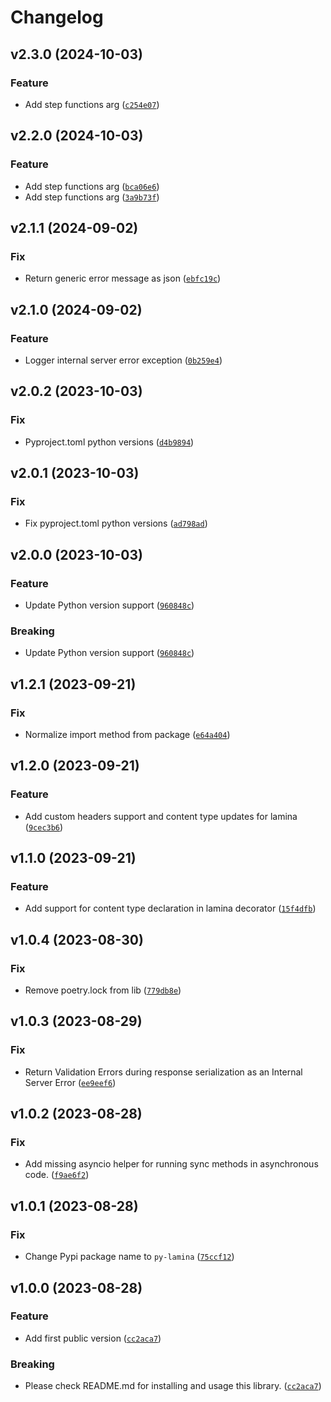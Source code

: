 # Changelog

<!--next-version-placeholder-->

## v2.3.0 (2024-10-03)

### Feature

* Add step functions arg ([`c254e07`](https://github.com/megalus/lamina/commit/c254e0765aa1a26331c388d98cb0d1d39dbcf146))

## v2.2.0 (2024-10-03)

### Feature

* Add step functions arg ([`bca06e6`](https://github.com/megalus/lamina/commit/bca06e6fd5167e845f9b1120e06e074a2eb53ddc))
* Add step functions arg ([`3a9b73f`](https://github.com/megalus/lamina/commit/3a9b73fe4d8568de434f03ea9348d44046dc34b7))

## v2.1.1 (2024-09-02)

### Fix

* Return generic error message as json ([`ebfc19c`](https://github.com/megalus/lamina/commit/ebfc19c03175218783609a0ab58dd974300c61d0))

## v2.1.0 (2024-09-02)

### Feature

* Logger internal server error exception ([`0b259e4`](https://github.com/megalus/lamina/commit/0b259e449da29895444c267f3c3646e90967a5b6))

## v2.0.2 (2023-10-03)

### Fix

* Pyproject.toml python versions ([`d4b9894`](https://github.com/megalus/lamina/commit/d4b989475140d91c9f13b45fd895c456c7f95f44))

## v2.0.1 (2023-10-03)

### Fix

* Fix pyproject.toml python versions ([`ad798ad`](https://github.com/megalus/lamina/commit/ad798ad6f9e00e23e306b71a9be53b2680677c22))

## v2.0.0 (2023-10-03)

### Feature

* Update Python version support ([`960848c`](https://github.com/megalus/lamina/commit/960848c8cb79b846938a73064520148dfb9100f5))

### Breaking

* Update Python version support ([`960848c`](https://github.com/megalus/lamina/commit/960848c8cb79b846938a73064520148dfb9100f5))

## v1.2.1 (2023-09-21)

### Fix

* Normalize import method from package ([`e64a404`](https://github.com/megalus/lamina/commit/e64a40435d1b3f9a85c76fd74ac62da84e5886ec))

## v1.2.0 (2023-09-21)

### Feature

* Add custom headers support and content type updates for lamina ([`9cec3b6`](https://github.com/megalus/lamina/commit/9cec3b6dd9fe2792d7f99a16fff2941bbfe42e2b))

## v1.1.0 (2023-09-21)

### Feature

* Add support for content type declaration in lamina decorator ([`15f4dfb`](https://github.com/megalus/lamina/commit/15f4dfbca6a9e6385cd61e2c52e94aa90198a22e))

## v1.0.4 (2023-08-30)

### Fix

* Remove poetry.lock from lib ([`779db8e`](https://github.com/megalus/lamina/commit/779db8e6607caf01df5ed8c55a5876551f22a6b5))

## v1.0.3 (2023-08-29)

### Fix

* Return Validation Errors during response serialization as an Internal Server Error ([`ee9eef6`](https://github.com/megalus/lamina/commit/ee9eef63fc53a4c8365abcaa0bed74a317899930))

## v1.0.2 (2023-08-28)

### Fix

* Add missing asyncio helper for running sync methods in asynchronous code. ([`f9ae6f2`](https://github.com/megalus/lamina/commit/f9ae6f2c7c30b77205b96c61d63665214ea0667d))

## v1.0.1 (2023-08-28)

### Fix

* Change Pypi package name to `py-lamina` ([`75ccf12`](https://github.com/megalus/lamina/commit/75ccf126b55027b634582741d3140385ebd9505c))

## v1.0.0 (2023-08-28)

### Feature

* Add first public version ([`cc2aca7`](https://github.com/megalus/lamina/commit/cc2aca7c788be9fddbe80aaeb5bf6df363880252))

### Breaking

* Please check README.md for installing and usage this library. ([`cc2aca7`](https://github.com/megalus/lamina/commit/cc2aca7c788be9fddbe80aaeb5bf6df363880252))
